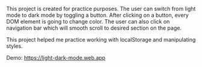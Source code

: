 This project is created for practice purposes. The user can switch from light mode to dark mode by toggling a button. After clicking on a button, every DOM element is going to change color. The user can also click on navigation bar which will smooth scroll to desired section on the page.

This project helped me practice working with localStorage and manipulating styles.

Demo: https://light-dark-mode.web.app
